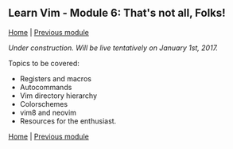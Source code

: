 ## Learn Vim - Module 6: That's not all, Folks!

[Home](https://github.com/manasthakur/learn-vim/)  |  [Previous module](module5.md)

_Under construction. Will be live tentatively on January 1st, 2017._

Topics to be covered:

* Registers and macros
* Autocommands
* Vim directory hierarchy
* Colorschemes
* vim8 and neovim
* Resources for the enthusiast.

[Home](https://github.com/manasthakur/learn-vim/)  |  [Previous module](module5.md)

